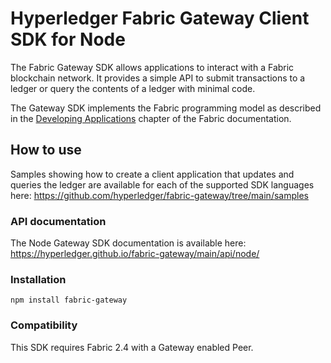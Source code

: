 # Hyperledger Fabric Gateway Client SDK for Node


The Fabric Gateway SDK allows applications to interact with a Fabric blockchain network.  It provides a simple API to submit transactions to a ledger or query the contents of a ledger with minimal code.

The Gateway SDK implements the Fabric programming model as described in the [Developing Applications](https://hyperledger-fabric.readthedocs.io/en/latest/developapps/developing_applications.html) chapter of the Fabric documentation.

## How to use

Samples showing how to create a client application that updates and queries the ledger
are available for each of the supported SDK languages here:
https://github.com/hyperledger/fabric-gateway/tree/main/samples

### API documentation

The Node Gateway SDK documentation is available here:
https://hyperledger.github.io/fabric-gateway/main/api/node/

### Installation

`npm install fabric-gateway`

### Compatibility

This SDK requires Fabric 2.4 with a Gateway enabled Peer.
